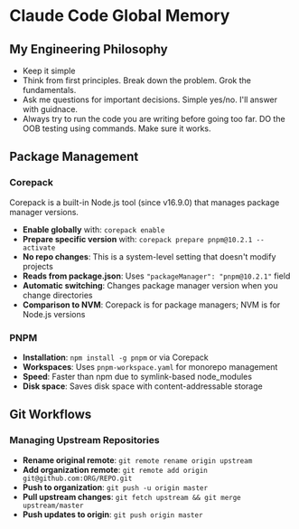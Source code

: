 # Claude Code Global Memory

## My Engineering Philosophy
- Keep it simple
- Think from first principles. Break down the problem. Grok the fundamentals. 
- Ask me questions for important decisions. Simple yes/no. I'll answer with guidnace.
- Always try to run the code you are writing before going too far. DO the OOB testing using commands. Make sure it works. 

## Package Management

### Corepack

Corepack is a built-in Node.js tool (since v16.9.0) that manages package manager versions.

- **Enable globally** with: `corepack enable`
- **Prepare specific version** with: `corepack prepare pnpm@10.2.1 --activate`
- **No repo changes**: This is a system-level setting that doesn't modify projects
- **Reads from package.json**: Uses `"packageManager": "pnpm@10.2.1"` field
- **Automatic switching**: Changes package manager version when you change directories
- **Comparison to NVM**: Corepack is for package managers; NVM is for Node.js versions

### PNPM

- **Installation**: `npm install -g pnpm` or via Corepack
- **Workspaces**: Uses `pnpm-workspace.yaml` for monorepo management
- **Speed**: Faster than npm due to symlink-based node_modules
- **Disk space**: Saves disk space with content-addressable storage

## Git Workflows

### Managing Upstream Repositories

- **Rename original remote**: `git remote rename origin upstream`
- **Add organization remote**: `git remote add origin git@github.com:ORG/REPO.git`
- **Push to organization**: `git push -u origin master`
- **Pull upstream changes**: `git fetch upstream && git merge upstream/master`
- **Push updates to origin**: `git push origin master`